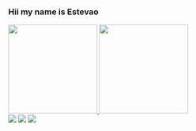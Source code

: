 ### Hii my name is Estevao

 <div>
  <a href="https://github.com/estevaosvargas">
  <img height="180em" src="https://github-readme-stats.vercel.app/api?username=estevaosvargas&show_icons=true&theme=white&include_all_commits=true&count_private=true"/>
  <img height="180em" src="https://github-readme-stats.vercel.app/api/top-langs/?username=estevaosvargas&layout=compact&langs_count=16&theme=white"/>
</div>
<div> 
  <a href="https://www.youtube.com/pvptimee" target="_blank"><img src="https://img.shields.io/badge/-Youtube-%23EA4335?style=for-the-badge&logo=youtube&logoColor=white" target="_blank"></a>
  <a href="https://instagram.com/estevaosvargas" target="_blank"><img src="https://img.shields.io/badge/-Instagram-%23E4405F?style=for-the-badge&logo=instagram&logoColor=white" target="_blank"></a>
  <a href = "mailto: grodolfs@gmail.com"><img src="https://img.shields.io/badge/-Gmail-%23333?style=for-the-badge&logo=gmail&logoColor=white" target="_blank"></a>
</div>
